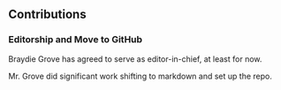 ## Contributions

### Editorship and Move to GitHub

Braydie Grove has agreed to serve as editor-in-chief, at least for now.

Mr. Grove did significant work shifting to markdown and set up the repo.


